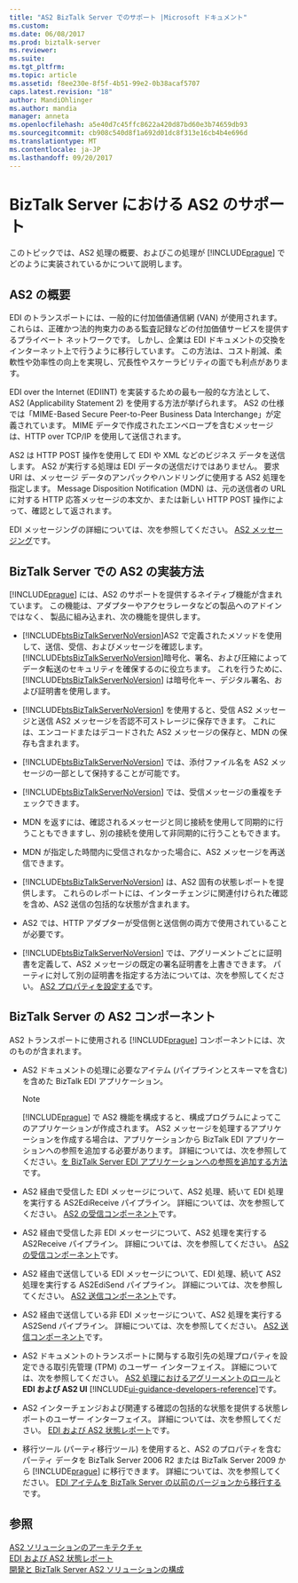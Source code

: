 ```yaml
---
title: "AS2 BizTalk Server でのサポート |Microsoft ドキュメント"
ms.custom: 
ms.date: 06/08/2017
ms.prod: biztalk-server
ms.reviewer: 
ms.suite: 
ms.tgt_pltfrm: 
ms.topic: article
ms.assetid: f8ee230e-8f5f-4b51-99e2-0b38acaf5707
caps.latest.revision: "18"
author: MandiOhlinger
ms.author: mandia
manager: anneta
ms.openlocfilehash: a5e40d7c45ffc8622a420d87bd60e3b74659db93
ms.sourcegitcommit: cb908c540d8f1a692d01dc8f313e16cb4b4e696d
ms.translationtype: MT
ms.contentlocale: ja-JP
ms.lasthandoff: 09/20/2017
---
```

# <a name="as2-support-in-biztalk-server"></a>BizTalk Server における AS2 のサポート
このトピックでは、AS2 処理の概要、およびこの処理が [!INCLUDE[prague](../includes/prague-md.md)] でどのように実装されているかについて説明します。  
  
## <a name="introduction-to-as2"></a>AS2 の概要  
 EDI のトランスポートには、一般的に付加価値通信網 (VAN) が使用されます。 これらは、正確かつ法的拘束力のある監査記録などの付加価値サービスを提供するプライベート ネットワークです。 しかし、企業は EDI ドキュメントの交換をインターネット上で行うように移行しています。 この方法は、コスト削減、柔軟性や効率性の向上を実現し、冗長性やスケーラビリティの面でも利点があります。  
  
 EDI over the Internet (EDIINT) を実装するための最も一般的な方法として、AS2 (Applicability Statement 2) を使用する方法が挙げられます。 AS2 の仕様では「MIME-Based Secure Peer-to-Peer Business Data Interchange」が定義されています。 MIME データで作成されたエンベロープを含むメッセージは、HTTP over TCP/IP を使用して送信されます。  
  
 AS2 は HTTP POST 操作を使用して EDI や XML などのビジネス データを送信します。 AS2 が実行する処理は EDI データの送信だけではありません。 要求 URI は、メッセージ データのアンパックやハンドリングに使用する AS2 処理を指定します。 Message Disposition Notification (MDN) は、元の送信者の URL に対する HTTP 応答メッセージの本文か、または新しい HTTP POST 操作によって、確認として返されます。  
  
 EDI メッセージングの詳細については、次を参照してください。 [AS2 メッセージング](../core/as2-messaging.md)です。  
  
## <a name="how-as2-is-implemented-in-biztalk-server"></a>BizTalk Server での AS2 の実装方法  
 [!INCLUDE[prague](../includes/prague-md.md)] には、AS2 のサポートを提供するネイティブ機能が含まれています。 この機能は、アダプターやアクセラレータなどの製品へのアドインではなく、 製品に組み込まれ、次の機能を提供します。  
  
-   [!INCLUDE[btsBizTalkServerNoVersion](../includes/btsbiztalkservernoversion-md.md)]AS2 で定義されたメソッドを使用して、送信、受信、およびメッセージを確認します。 [!INCLUDE[btsBizTalkServerNoVersion](../includes/btsbiztalkservernoversion-md.md)]暗号化、署名、および圧縮によってデータ転送のセキュリティを確保するのに役立ちます。 これを行うために、[!INCLUDE[btsBizTalkServerNoVersion](../includes/btsbiztalkservernoversion-md.md)] は暗号化キー、デジタル署名、および証明書を使用します。  
  
-   [!INCLUDE[btsBizTalkServerNoVersion](../includes/btsbiztalkservernoversion-md.md)] を使用すると、受信 AS2 メッセージと送信 AS2 メッセージを否認不可ストレージに保存できます。 これには、エンコードまたはデコードされた AS2 メッセージの保存と、MDN の保存も含まれます。  
  
-   [!INCLUDE[btsBizTalkServerNoVersion](../includes/btsbiztalkservernoversion-md.md)] では、添付ファイル名を AS2 メッセージの一部として保持することが可能です。  
  
-   [!INCLUDE[btsBizTalkServerNoVersion](../includes/btsbiztalkservernoversion-md.md)] では、受信メッセージの重複をチェックできます。  
  
-   MDN を返すには、確認されるメッセージと同じ接続を使用して同期的に行うこともできますし、別の接続を使用して非同期的に行うこともできます。  
  
-   MDN が指定した時間内に受信されなかった場合に、AS2 メッセージを再送信できます。  
  
-   [!INCLUDE[btsBizTalkServerNoVersion](../includes/btsbiztalkservernoversion-md.md)] は、AS2 固有の状態レポートを提供します。 これらのレポートには、インターチェンジに関連付けられた確認を含め、AS2 送信の包括的な状態が含まれます。  
  
-   AS2 では、HTTP アダプターが受信側と送信側の両方で使用されていることが必要です。  
  
-   [!INCLUDE[btsBizTalkServerNoVersion](../includes/btsbiztalkservernoversion-md.md)] では、アグリーメントごとに証明書を定義して、AS2 メッセージの既定の署名証明書を上書きできます。 パーティに対して別の証明書を指定する方法については、次を参照してください。 [AS2 プロパティを設定する](../core/configuring-as2-properties.md)です。  
  
## <a name="as2-components-in-biztalk-server"></a>BizTalk Server の AS2 コンポーネント  
 AS2 トランスポートに使用される [!INCLUDE[prague](../includes/prague-md.md)] コンポーネントには、次のものが含まれます。  
  
-   AS2 ドキュメントの処理に必要なアイテム (パイプラインとスキーマを含む) を含めた BizTalk EDI アプリケーション。  
  
    > [!NOTE]
    >  [!INCLUDE[prague](../includes/prague-md.md)] で AS2 機能を構成すると、構成プログラムによってこのアプリケーションが作成されます。 AS2 メッセージを処理するアプリケーションを作成する場合は、アプリケーションから BizTalk EDI アプリケーションへの参照を追加する必要があります。 詳細については、次を参照してください。[を BizTalk Server EDI アプリケーションへの参照を追加する方法](http://msdn.microsoft.com/library/7af066fb-372f-4709-b566-c8d6b4a9d782)です。  
  
-   AS2 経由で受信した EDI メッセージについて、AS2 処理、続いて EDI 処理を実行する AS2EdiReceive パイプライン。 詳細については、次を参照してください。 [AS2 の受信コンポーネント](../core/as2-receive-components.md)です。  
  
-   AS2 経由で受信した非 EDI メッセージについて、AS2 処理を実行する AS2Receive パイプライン。 詳細については、次を参照してください。 [AS2 の受信コンポーネント](../core/as2-receive-components.md)です。  
  
-   AS2 経由で送信している EDI メッセージについて、EDI 処理、続いて AS2 処理を実行する AS2EdiSend パイプライン。 詳細については、次を参照してください。 [AS2 送信コンポーネント](../core/as2-send-components.md)です。  
  
-   AS2 経由で送信している非 EDI メッセージについて、AS2 処理を実行する AS2Send パイプライン。 詳細については、次を参照してください。 [AS2 送信コンポーネント](../core/as2-send-components.md)です。  
  
-   AS2 ドキュメントのトランスポートに関与する取引先の処理プロパティを設定できる取引先管理 (TPM) のユーザー インターフェイス。 詳細については、次を参照してください。 [AS2 処理におけるアグリーメントのロール](../core/the-role-of-agreements-in-as2-processing.md)と**EDI および AS2 UI** [!INCLUDE[ui-guidance-developers-reference](../includes/ui-guidance-developers-reference.md)]です。
  
-   AS2 インターチェンジおよび関連する確認の包括的な状態を提供する状態レポートのユーザー インターフェイス。 詳細については、次を参照してください。 [EDI および AS2 状態レポート](../core/edi-and-as2-status-reporting.md)です。  
  
-   移行ツール (パーティ移行ツール) を使用すると、AS2 のプロパティを含むパーティ データを BizTalk Server 2006 R2 または BizTalk Server 2009 から [!INCLUDE[prague](../includes/prague-md.md)] に移行できます。 詳細については、次を参照してください。 [EDI アイテムを BizTalk Server の以前のバージョンから移行する](http://msdn.microsoft.com/library/b956a97e-03d0-47ea-a2ce-c07a339c0f2c)です。  
  
## <a name="see-also"></a>参照  
 [AS2 ソリューションのアーキテクチャ](../core/as2-solution-architecture.md)   
 [EDI および AS2 状態レポート](../core/edi-and-as2-status-reporting.md)   
 [開発と BizTalk Server AS2 ソリューションの構成](../core/developing-and-configuring-biztalk-server-as2-solutions.md)